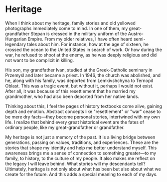 # Heritage

When I think about my heritage, family stories and old yellowed photographs immediately come to mind. In one of them, my great-grandfather Stepan is dressed in the military uniform of the Austro-Hungarian Empire. From my older relatives, I have often heard semi-legendary tales about him. For instance, how at the age of sixteen, he crossed the ocean to the United States in search of work. Or how during the war, he refused to shoot at the enemy, as he was deeply religious and did not want to be complicit in killing.

His son, my grandfather Ivan, studied at the Greek-Catholic seminary in Przemyśl and later became a priest. In 1946, the church was abolished, and he, along with his family, was deported from Lemkivshchyna to Ternopil Oblast. This was a tragic event, but without it, perhaps I would not exist. After all, it was because of this resettlement that he married my grandmother, who had also been deported from her native lands.

Thinking about this, I feel the pages of history textbooks come alive, gaining depth and emotion. Abstract concepts like "resettlement" or "war" cease to be mere dry facts—they become personal stories, intertwined with my own life. I realize that behind every great historical event are the fates of ordinary people, like my great-grandfather or grandfather.

My heritage is not just a memory of the past. It is a living bridge between generations, passing on values, traditions, and experiences. These are the stories that shape my identity and help me better understand myself. This awareness brings me a sense of connection to something greater—to my family, to history, to the culture of my people. It also makes me reflect on the legacy I will leave behind. What stories will my descendants tell? Ultimately, heritage is not only about what has been but also about what we create for the future. And this adds a special meaning to each of my days.
